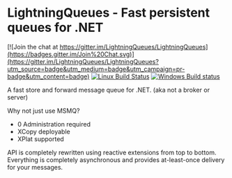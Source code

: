 LightningQueues - Fast persistent queues for .NET
=====================================================

[![Join the chat at https://gitter.im/LightningQueues/LightningQueues](https://badges.gitter.im/Join%20Chat.svg)](https://gitter.im/LightningQueues/LightningQueues?utm_source=badge&utm_medium=badge&utm_campaign=pr-badge&utm_content=badge)
[![Linux Build Status](https://travis-ci.org/LightningQueues/LightningQueues.svg?branch=dotnet)](https://travis-ci.org/LightningQueues/LightningQueues)
[![Windows Build status](https://ci.appveyor.com/api/projects/status/xquoegvd1qriv8wy/branch/dotnet?svg=true)](https://ci.appveyor.com/project/CoreyKaylor/lightningqueues/branch/dotnet)

A fast store and forward message queue for .NET. (aka not a broker or server)

Why not just use MSMQ?
- 0 Administration required
- XCopy deployable
- XPlat supported

API is completely rewritten using reactive extensions from top to bottom. 
Everything is completely asynchronous and provides at-least-once delivery for your messages.